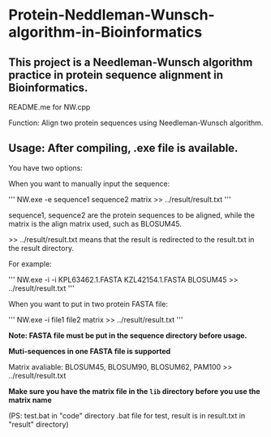 # Protein-Neddleman-Wunsch-algorithm-in-Bioinformatics
This project is a Needleman-Wunsch algorithm practice in protein sequence alignment in Bioinformatics.
---
README.me for NW.cpp

Function: Align two protein sequences using Needleman-Wunsch algorithm.

Usage: After compiling, .exe file is available.
---
You have two options:

When you want to manually input the sequence:

'''
NW.exe -e sequence1 sequence2 matrix >> ../result/result.txt
'''

sequence1, sequence2 are the protein sequences to be aligned, while the matrix is the align matrix used, such as BLOSUM45.

\>> ../result/result.txt means that the result is redirected to the result.txt in the result directory.

For example: 

'''
NW.exe -i -i KPL63462.1.FASTA KZL42154.1.FASTA BLOSUM45 >> ../result/result.txt
'''

When you want to put in two protein FASTA file:

'''
NW.exe -i file1 file2 matrix >> ../result/result.txt
'''

**Note: FASTA file must be put in the sequence directory before usage.**

**Muti-sequences in one FASTA file is supported**

Matrix avaliable: BLOSUM45, BLOSUM90, BLOSUM62, PAM100  >> ../result/result.txt

**Make sure you have the matrix file in the `lib` directory before you use the matrix name**

(PS: test.bat in "code" directory .bat file for test, result is in result.txt in "result" directory)

